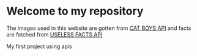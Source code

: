 <h1>Welcome to my repository</h1>
<p>The images used in this website are gotten from <a href="https://catboys.com/api">CAT BOYS API</a> and facts are fetched from <a href="https://uselessfacts.jsph.pl/">USELESS FACTS API</a></p>
<p>My first project using apis</p>